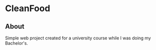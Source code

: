 # CleanFood

## About

Simple web project created for a university course while I was doing my Bachelor's.
